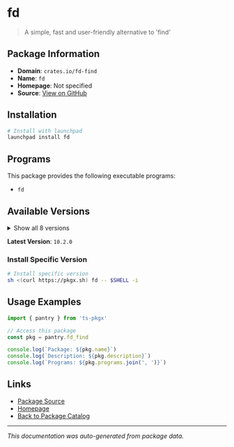 # fd

> A simple, fast and user-friendly alternative to 'find'

## Package Information

- **Domain**: `crates.io/fd-find`
- **Name**: `fd`
- **Homepage**: Not specified
- **Source**: [View on GitHub](https://github.com/pkgxdev/pantry/tree/main/projects/crates.io/fd-find/package.yml)

## Installation

```bash
# Install with launchpad
launchpad install fd
```

## Programs

This package provides the following executable programs:

- `fd`

## Available Versions

<details>
<summary>Show all 8 versions</summary>

- `10.2.0`, `10.1.0`, `10.0.0`, `9.0.0`, `8.7.1`
- `8.7.0`, `8.6.0`, `8.5.3`

</details>

**Latest Version**: `10.2.0`

### Install Specific Version

```bash
# Install specific version
sh <(curl https://pkgx.sh) fd -- $SHELL -i
```

## Usage Examples

```typescript
import { pantry } from 'ts-pkgx'

// Access this package
const pkg = pantry.fd_find

console.log(`Package: ${pkg.name}`)
console.log(`Description: ${pkg.description}`)
console.log(`Programs: ${pkg.programs.join(', ')}`)
```

## Links

- [Package Source](https://github.com/pkgxdev/pantry/tree/main/projects/crates.io/fd-find/package.yml)
- [Homepage](#)
- [Back to Package Catalog](../package-catalog.md)

---

*This documentation was auto-generated from package data.*
